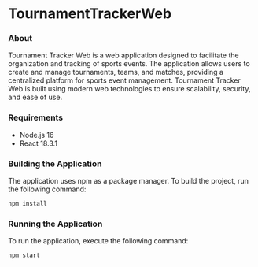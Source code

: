 # TournamentTrackerWeb

### About

Tournament Tracker Web is a web application designed to facilitate the organization and tracking of sports events. The application allows users to create and manage tournaments, teams, and matches, providing a centralized platform for sports event management. Tournament Tracker Web is built using modern web technologies to ensure scalability, security, and ease of use.

### Requirements

- Node.js 16
- React 18.3.1

### Building the Application

The application uses npm as a package manager. To build the project, run the following command:

```bash
npm install
```

### Running the Application

To run the application, execute the following command:

```bash
npm start
```